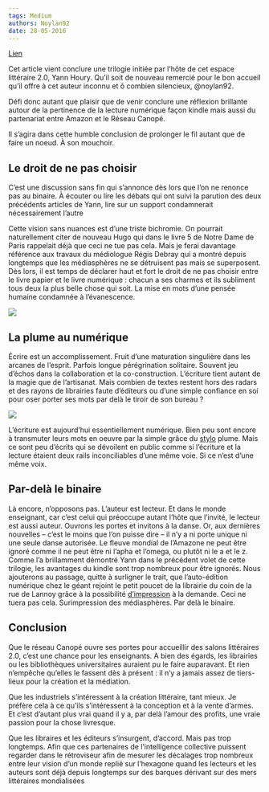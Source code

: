 ```yaml
---
tags: Medium
authors: Noylan92
date: 28-05-2016
---
```


[Lien](https://medium.com/@yannhoury/par-delà-le-binaire-aaf223b59bd4)

Cet article vient conclure une trilogie initiée par l’hôte de cet espace littéraire 2.0, Yann Houry. Qu’il soit de nouveau remercié pour le bon accueil qu’il offre à cet auteur inconnu et ô combien silencieux, @noylan92.

Défi donc autant que plaisir que de venir conclure une réflexion brillante autour de la pertinence de la lecture numérique façon kindle mais aussi du partenariat entre Amazon et le Réseau Canopé.

Il s’agira dans cette humble conclusion de prolonger le fil autant que de faire un noeud. À son mouchoir.

## Le droit de ne pas choisir
C’est une discussion sans fin qui s’annonce dès lors que l’on ne renonce pas au binaire. À écouter ou lire les débats qui ont suivi la parution des deux précédents articles de Yann, lire sur un support condamnerait nécessairement l’autre

Cette vision sans nuances est d’une triste bichromie. On pourrait naturellement citer de nouveau Hugo qui dans le livre 5 de Notre Dame de Paris rappelait déjà que ceci ne tue pas cela. Mais je ferai davantage référence aux travaux du médiologue Régis Debray qui a montré depuis longtemps que les médiasphères ne se détruisent pas mais se superposent. Dès lors, il est temps de déclarer haut et fort le droit de ne pas choisir entre le livre papier et le livre numérique : chacun a ses charmes et ils subliment tous deux la plus belle chose qui soit. La mise en mots d’une pensée humaine condamnée à l’évanescence.

![](https://miro.medium.com/max/1400/1*pvBNDZKmhEKA-8wLOA_hUQ.jpeg)

## La plume au numérique
Écrire est un accomplissement. Fruit d’une maturation singulière dans les arcanes de l’esprit. Parfois longue pérégrination solitaire. Souvent jeu d’échos dans la collaboration et la co-construction. L’écriture tient autant de la magie que de l’artisanat. Mais combien de textes restent hors des radars et des rayons de librairies faute d’éditeurs ou d’une simple confiance en soi pour oser porter ses mots par delà le tiroir de son bureau ?

![](https://miro.medium.com/max/1400/1*wHx7TWol5NwefwZZTuTGaw.jpeg)

L’écriture est aujourd’hui essentiellement numérique. Bien peu sont encore à transmuter leurs mots en oeuvre par la simple grâce du [stylo](http://www.charentelibre.fr/2016/03/15/besancon-elle-soutient-sa-these-a-91-ans,3022865.php) plume. Mais ce sont peu d’écrits qui se dévoilent en public comme si l’écriture et la lecture étaient deux rails inconciliables d’une même voie. Si ce n’est d’une même voix.

## Par-delà le binaire
Là encore, n’opposons pas. L’auteur est lecteur. Et dans le monde enseignant, car c’est celui qui préoccupe autant l’hôte que l’invité, le lecteur est aussi auteur. Ouvrons les portes et invitons à la danse. Or, aux dernières nouvelles – c’est le moins que l’on puisse dire – il n’y a ni porte unique ni une seule danse autorisée. Le fleuve mondial de l’Amazone ne peut être ignoré comme il ne peut être ni l’apha et l’omega, ou plutôt ni le a et le z. Comme l’a brillamment démontré Yann dans le précédent volet de cette trilogie, les avantages du kindle sont trop nombreux pour être ignorés. Nous ajouterons au passage, quitte à surligner le trait, que l’auto-édition numérique chez le géant rejoint le petit poucet de la librairie du coin de la rue de Lannoy grâce à la possibilité [d’impression](https://www.createspace.com/) à la demande. Ceci ne tuera pas cela. Surimpression des médiasphères. Par delà le binaire.

## Conclusion

Que le réseau Canopé ouvre ses portes pour accueillir des salons littéraires 2.0, c’est une chance pour les enseignants. A bien des égards, les librairies ou les bibliothèques universitaires auraient pu le faire auparavant. Et rien n’empêche qu’elles le fassent dès à présent : il n’y a jamais assez de tiers-lieux pour la création et la médiation.

Que les industriels s’intéressent à la création littéraire, tant mieux. Je préfère cela à ce qu’ils s’intéressent à la conception et à la vente d’armes. Et c’est d’autant plus vrai quand il y a, par delà l’amour des profits, une vraie passion pour la chose livresque.

Que les libraires et les éditeurs s’insurgent, d’accord. Mais pas trop longtemps. Afin que ces partenaires de l’intelligence collective puissent regarder dans le rétroviseur afin de mesurer les décalages trop nombreux entre leur vision d’un monde replié sur l’hexagone quand les lecteurs et les auteurs sont déjà depuis longtemps sur des barques dérivant sur des mers littéraires mondialisées